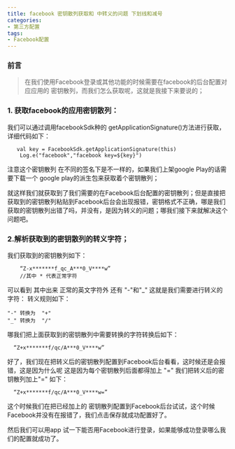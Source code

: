 ```yaml
---
title: facebook 密钥散列获取和 中转义的问题 下划线和减号
categories: 
- 第三方配置
tags:
- Facebook配置
---
```


### 前言
> 在我们使用Facebook登录或其他功能的时候需要在facebook的后台配置对应应用的 密钥散列，而我们怎么获取呢，这就是我接下来要说的；

### 1. 获取facebook的应用密钥散列： 
我们可以通过调用facebookSdk种的 getApplicationSignature()方法进行获取，详细代码如下：
```
   val key = FacebookSdk.getApplicationSignature(this)
    Log.e("facebook","facebook key=${key}")
```
注意这个密钥散列 在不同的签名下是不一样的，如果我们上架google Play的话需要下载一个 google play的派生包来获取着个密钥散列；

就这样我们就获取到了我们需要的在Facebook后台配置的密钥散列；但是直接把获取到的密钥散列粘贴到Facebook后台会出现报错，密钥格式不正确，哪是我们获取的密钥散列出错了吗，并没有，是因为转义的问题；哪我们接下来就解决这个问题吧。
### 2.解析获取到的密钥散列的转义字符；
我们获取到的密钥散列如下：
```
    “Z-x*******f_qc_A***0_V****w”
    //其中 * 代表正常字符
```
可以看到 其中出来  正常的英文字符外  还有  "-"和"_"
这就是我们需要进行转义的字符：
转义规则如下：
```
"-" 转换为  "+"
"_" 转换为  "/"
```
哪我们把上面获取到的密钥散列中需要转换的字符转换后如下：
```
  “Z+x*******f/qc/A***0_V****w”
```
好了，我们现在把转义后的密钥散列配置到Facebook后台看看，这时候还是会报错，这是因为什么呢  这是因为每个密钥散列后面都得加上 "="
我们把转义后的密钥散列加上"=" 如下：
```
  “Z+x*******f/qc/A***0_V****w=”
```
这个时候我们在把已经加上的 密钥散列配置到Facebook后台试试，这个时候Facebook并没有在报错了，我们点击保存就成功配置好了。

然后我们可以用app 试一下能否用Facebook进行登录，如果能够成功登录哪么我们的配置就成功了。
